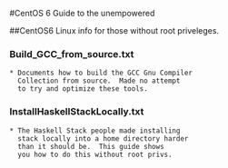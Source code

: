 #CentOS 6 Guide to the unempowered

##CentOS6 Linux info for those without root priveleges.

### Build_GCC_from_source.txt
    * Documents how to build the GCC Gnu Compiler
      Collection from source.  Made no attempt
      to try and optimize these tools.

### InstallHaskellStackLocally.txt
    * The Haskell Stack people made installing
      stack locally into a home directory harder
      than it should be.  This guide shows
      you how to do this without root privs.
